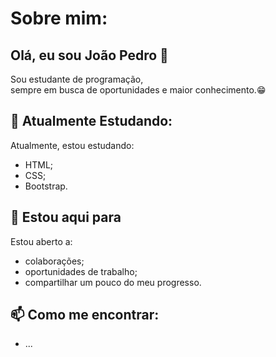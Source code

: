 # Sobre mim:
## Olá, eu sou João Pedro 👋


Sou estudante de programação, </br>
sempre em busca de oportunidades e maior conhecimento.😁


## 🍃 Atualmente Estudando:
Atualmente, estou estudando:
- HTML;
- CSS;
- Bootstrap.

## 💬 Estou aqui para 
Estou aberto a:
- colaborações;
- oportunidades de trabalho;
- compartilhar um pouco do meu progresso.

## 📫 Como me encontrar: 
- ...
